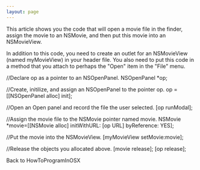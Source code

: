 ```yaml
---
layout: page
---
```


This article shows you the code that will open a movie file in the finder, assign the movie to an NSMovie, and then put this movie into an NSMovieView.

In addition to this code, you need to create an outlet for an NSMovieView (named myMovieView) in your header file.  You also need to put this code in a method that you attach to perhaps the "Open" item in the "File" menu.

    
//Declare op as a pointer to an NSOpenPanel.
NSOpenPanel *op;

//Create, initilize, and assign an NSOpenPanel to the pointer op.
op = [[NSOpenPanel alloc] init];

//Open an Open panel and record the file the user selected.
[op runModal];

//Assign the movie file to the NSMovie pointer named movie.
NSMovie *movie=[[NSMovie alloc] initWithURL: [op URL] byReference: YES];

//Put the movie into the NSMovieView.
[myMovieView setMovie:movie];

//Release the objects you allocated above.
[movie release];
[op release];


Back to HowToProgramInOSX
